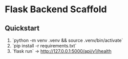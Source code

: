 # Flask Backend Scaffold

## Quickstart
1. \`python -m venv .venv && source .venv/bin/activate\`
2. \`pip install -r requirements.txt\`
3. \`flask run\` → http://127.0.0.1:5000/api/v1/health
